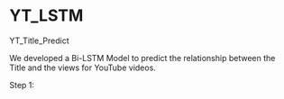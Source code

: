 # YT_LSTM
YT_Title_Predict

We developed a Bi-LSTM Model to predict the relationship between the Title and the views for YouTube videos.


Step 1:
